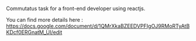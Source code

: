 Commutatus task for a front-end developer using reactjs.

You can find more details here : https://docs.google.com/document/d/1QMrXkaBZEEDVPFIgOJ9RMoRTyAtBKDcf0ERGnatM_UI/edit
